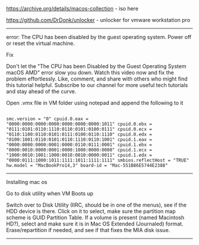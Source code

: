 

https://archive.org/details/macos-collection - iso here

https://github.com/DrDonk/unlocker - unlocker for vmware workstation pro

---
error: The CPU has been disabled by the guest operating system. Power off or reset the virtual machine.

Fix

Don't let the "The CPU has been Disabled by the Guest Operating System macOS AMD" error slow you down. Watch this video now and fix the problem effortlessly. Like, comment, and share with others who might find this tutorial helpful. Subscribe to our channel for more useful tech tutorials and stay ahead of the curve.

Open .vmx file in VM folder using notepad and append the following to it

```

smc.version = "0" cpuid.0.eax = "0000:0000:0000:0000:0000:0000:0000:1011" cpuid.0.ebx = "0111:0101:0110:1110:0110:0101:0100:0111" cpuid.0.ecx = "0110:1100:0110:0101:0111:0100:0110:1110" cpuid.0.edx = "0100:1001:0110:0101:0110:1110:0110:1001" cpuid.1.eax = "0000:0000:0000:0001:0000:0110:0111:0001" cpuid.1.ebx = "0000:0010:0000:0001:0000:1000:0000:0000" cpuid.1.ecx = "1000:0010:1001:1000:0010:0010:0000:0011" cpuid.1.edx = "0000:0111:1000:1011:1111:1011:1111:1111" smbios.reflectHost = "TRUE" hw.model = "MacBookPro14,3" board-id = "Mac-551B86E5744E2388" 

```

---

Installing mac os 

Go to disk utility when VM Boots up

Switch over to Disk Utility (IIRC, should be in one of the menus), see if the HDD device is there. Click on it to select, make sure the partition map scheme is GUID Partition Table. If a volume is present (named Macintosh HD?), select and make sure it is in Mac OS Extended (Journaled) format. Erase/repartition if needed, and see if that fixes the MIA disk issue.

---